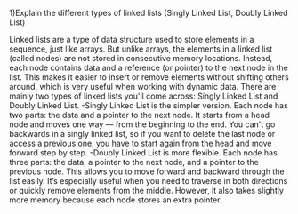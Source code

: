 1)Explain the different types of linked lists (Singly Linked List, Doubly Linked List)

Linked lists are a type of data structure used to store elements in a sequence, just like arrays.
But unlike arrays, the elements in a linked list (called nodes) are not stored in consecutive memory locations.
Instead, each node contains data and a reference (or pointer) to the next node in the list. This makes it easier to insert or remove elements without shifting others around, which is very useful when working with dynamic data.
There are mainly two types of linked lists you'll come across: Singly Linked List and Doubly Linked List.
-Singly Linked List is the simpler version. Each node has two parts: the data and a pointer to the next node.
It starts from a head node and moves one way — from the beginning to the end. You can't go backwards in a singly linked list, so if you want to delete the last node or access a previous one, you have to start again from the head and move forward step by step.
-Doubly Linked List is more flexible. Each node has three parts: the data, a pointer to the next node, and a pointer to the previous node.
This allows you to move forward and backward through the list easily.
It’s especially useful when you need to traverse in both directions or quickly remove elements from the middle.
However, it also takes slightly more memory because each node stores an extra pointer.